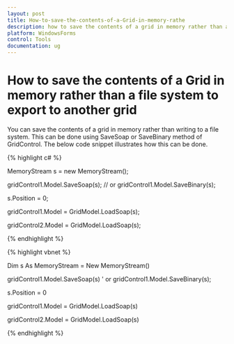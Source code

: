 ```yaml
---
layout: post
title: How-to-save-the-contents-of-a-Grid-in-memory-rathe
description: how to save the contents of a grid in memory rather than a file system to export to another grid
platform: WindowsForms
control: Tools
documentation: ug
---
```


# How to save the contents of a Grid in memory rather than a file system to export to another grid

You can save the contents of a grid in memory rather than writing to a file system. This can be done using SaveSoap or SaveBinary method of GridControl. The below code snippet illustrates how this can be done.

{% highlight c# %}



MemoryStream s = new MemoryStream();

gridControl1.Model.SaveSoap(s); // or gridControl1.Model.SaveBinary(s);

s.Position = 0;

gridControl1.Model = GridModel.LoadSoap(s);

gridControl2.Model = GridModel.LoadSoap(s);

{% endhighlight  %}

{% highlight vbnet %}



Dim s As MemoryStream = New MemoryStream()

gridControl1.Model.SaveSoap(s) ' or gridControl1.Model.SaveBinary(s);

s.Position = 0

gridControl1.Model = GridModel.LoadSoap(s)

gridControl2.Model = GridModel.LoadSoap(s)



{% endhighlight  %}